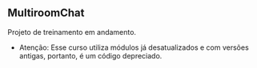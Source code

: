 ## MultiroomChat
Projeto de treinamento em andamento.


- Atenção: Esse curso utiliza módulos já desatualizados e com versões antigas, portanto, é um código depreciado.
